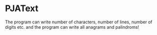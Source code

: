 # PJAText
The program can write number of characters, number of lines, number of digits etc. and the program can write all anagrams and palindroms!
